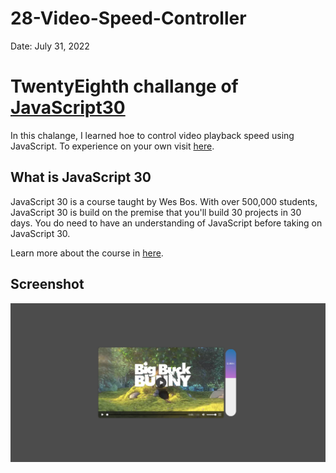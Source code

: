 # 28-Video-Speed-Controller

Date: July 31, 2022

# TwentyEighth challange of [JavaScript30](https://javascript30.com/)

In this chalange, I learned hoe to control video playback speed using JavaScript. To experience on your own visit [here](https://Rohit-Saini7.github.io/28-Video-Speed-Controller/).

## What is JavaScript 30

JavaScript 30 is a course taught by Wes Bos. With over 500,000 students, JavaScript 30 is build on the premise that you'll build 30 projects in 30 days. You do need to have an understanding of JavaScript before taking on JavaScript 30.

Learn more about the course in [here](https://javascript30.com/).

## Screenshot

![Screendhot](./assets/screenshot.png)
